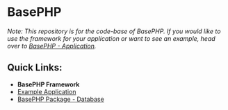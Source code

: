 # BasePHP

*Note: This repository is for the code-base of BasePHP. If you would like to use the framework for your application or want to see an example, head over to [BasePHP - Application](https://github.com/basephp/basephp).*

## Quick Links:
* **BasePHP Framework**
* [Example Application](https://github.com/basephp/basephp)
* [BasePHP Package - Database](https://github.com/basephp/database)
